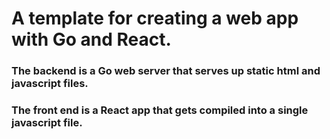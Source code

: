 # A template for creating a web app with Go and React.

### The backend is a Go web server that serves up static html and javascript files.

### The front end is a React app that gets compiled into a single javascript file.
